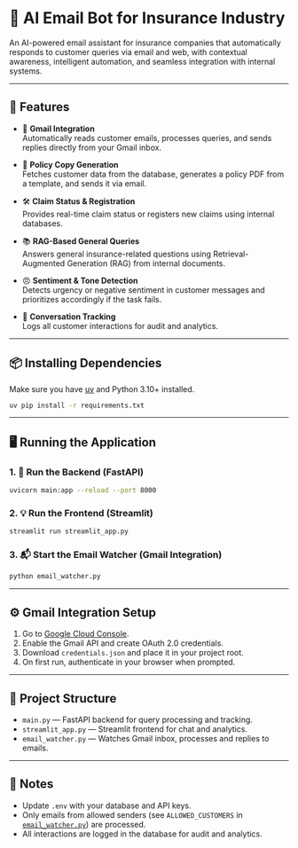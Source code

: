 # 🧠 AI Email Bot for Insurance Industry

An AI-powered email assistant for insurance companies that automatically responds to customer queries via email and web, with contextual awareness, intelligent automation, and seamless integration with internal systems.

---

## 🚀 Features

- 📧 **Gmail Integration**  
  Automatically reads customer emails, processes queries, and sends replies directly from your Gmail inbox.

- 📄 **Policy Copy Generation**  
  Fetches customer data from the database, generates a policy PDF from a template, and sends it via email.

- 🛠️ **Claim Status & Registration**  
  Provides real-time claim status or registers new claims using internal databases.

- 📚 **RAG-Based General Queries**  
  Answers general insurance-related questions using Retrieval-Augmented Generation (RAG) from internal documents.

- 😠 **Sentiment & Tone Detection**  
  Detects urgency or negative sentiment in customer messages and prioritizes accordingly if the task fails.

- 📝 **Conversation Tracking**  
  Logs all customer interactions for audit and analytics.

---

## 📦 Installing Dependencies

Make sure you have [uv](https://pypi.org/project/uv/) and Python 3.10+ installed.

```bash
uv pip install -r requirements.txt
```

---

## 🖥️ Running the Application

### 1. 🔧 Run the Backend (FastAPI)

```bash
uvicorn main:app --reload --port 8000
```

### 2. 💡 Run the Frontend (Streamlit)

```bash
streamlit run streamlit_app.py
```

### 3. 📬 Start the Email Watcher (Gmail Integration)

```bash
python email_watcher.py
```

---

## ⚙️ Gmail Integration Setup

1. Go to [Google Cloud Console](https://console.cloud.google.com/).
2. Enable the Gmail API and create OAuth 2.0 credentials.
3. Download `credentials.json` and place it in your project root.
4. On first run, authenticate in your browser when prompted.

---

## 📁 Project Structure

- `main.py` — FastAPI backend for query processing and tracking.
- `streamlit_app.py` — Streamlit frontend for chat and analytics.
- `email_watcher.py` — Watches Gmail inbox, processes and replies to emails.

---

## 📝 Notes

- Update `.env` with your database and API keys.
- Only emails from allowed senders (see `ALLOWED_CUSTOMERS` in [`email_watcher.py`](email_watcher.py)) are processed.
- All interactions are logged in the database for audit and analytics.
